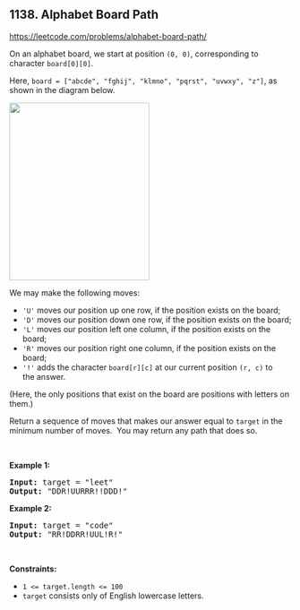## 1138. Alphabet Board Path

<https://leetcode.com/problems/alphabet-board-path/>

<div class="px-5 pt-4"><div class="flex"></div><div class="xFUwe" data-track-load="description_content"><p>On an alphabet board, we start at position <code>(0, 0)</code>, corresponding to character&nbsp;<code>board[0][0]</code>.</p>

<p>Here, <code>board = ["abcde", "fghij", "klmno", "pqrst", "uvwxy", "z"]</code>, as shown in the diagram below.</p>

<p><img alt="" src="https://assets.leetcode.com/uploads/2019/07/28/azboard.png" style="width: 250px; height: 317px;"></p>

<p>We may make the following moves:</p>

<ul>
 <li><code>'U'</code> moves our position up one row, if the position exists on the board;</li>
 <li><code>'D'</code> moves our position down one row, if the position exists on the board;</li>
 <li><code>'L'</code> moves our position left one column, if the position exists on the board;</li>
 <li><code>'R'</code> moves our position right one column, if the position exists on the board;</li>
 <li><code>'!'</code>&nbsp;adds the character <code>board[r][c]</code> at our current position <code>(r, c)</code>&nbsp;to the&nbsp;answer.</li>
</ul>

<p>(Here, the only positions that exist on the board are positions with letters on them.)</p>

<p>Return a sequence of moves that makes our answer equal to <code>target</code>&nbsp;in the minimum number of moves.&nbsp; You may return any path that does so.</p>

<p>&nbsp;</p>
<p><strong class="example">Example 1:</strong></p>
<pre><strong>Input:</strong> target = "leet"
<strong>Output:</strong> "DDR!UURRR!!DDD!"
</pre><p><strong class="example">Example 2:</strong></p>
<pre><strong>Input:</strong> target = "code"
<strong>Output:</strong> "RR!DDRR!UUL!R!"
</pre>
<p>&nbsp;</p>
<p><strong>Constraints:</strong></p>

<ul>
 <li><code>1 &lt;= target.length &lt;= 100</code></li>
 <li><code>target</code> consists only of English lowercase letters.</li>
</ul></div></div>
